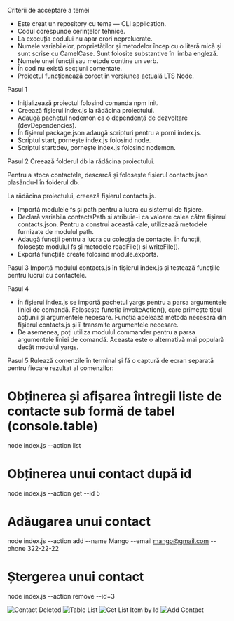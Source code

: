Criterii de acceptare a temei
- Este creat un repository cu tema — CLI application.
- Codul corespunde cerințelor tehnice.
- La execuția codului nu apar erori neprelucrate.
- Numele variabilelor, proprietăților și metodelor încep cu o literă mică și sunt scrise cu CamelCase. Sunt folosite substantive în limba engleză.
- Numele unei funcții sau metode conține un verb.
- În cod nu există secțiuni comentate.
- Proiectul funcționează corect în versiunea actuală LTS Node.

Pasul 1
- Inițializează proiectul folosind comanda npm init.
- Creează fișierul index.js la rădăcina proiectului.
- Adaugă pachetul nodemon ca o dependenţă de dezvoltare (devDependencies).
- În fișierul package.json adaugă scripturi pentru a porni index.js.
- Scriptul start, pornește index.js folosind node.
- Scriptul start:dev, pornește index.js folosind nodemon.

Pasul 2
Creează folderul db la rădăcina proiectului.

Pentru a stoca contactele, descarcă și folosește fișierul contacts.json plasându-l în folderul db.

La rădăcina proiectului, creează fișierul contacts.js.
- Importă modulele fs și path pentru a lucra cu sistemul de fișiere.
- Declară variabila contactsPath și atribuie-i ca valoare calea către fișierul contacts.json. Pentru a construi această cale, utilizează metodele furnizate de modulul path.
- Adaugă funcții pentru a lucra cu colecția de contacte. În funcții, folosește modulul fs și metodele readFile() și writeFile().
- Exportă funcțiile create folosind module.exports.

Pasul 3
Importă modulul contacts.js în fișierul index.js și testează funcțiile pentru lucrul cu contactele.

Pasul 4
- În fișierul index.js se importă pachetul yargs pentru a parsa argumentele liniei de comandă. Folosește funcția invokeAction(), care primește tipul acțiunii și argumentele necesare. Funcția apelează metoda necesară din fișierul contacts.js și îi transmite argumentele necesare.
- De asemenea, poți utiliza modulul commander pentru a parsa argumentele liniei de comandă. Aceasta este o alternativă mai populară decât modulul yargs.

Pasul 5
Rulează comenzile în terminal și fă o captură de ecran separată pentru fiecare rezultat al comenzilor:

# Obținerea și afișarea întregii liste de contacte sub formă de tabel (console.table)
node index.js --action list

# Obținerea unui contact după id
node index.js --action get --id 5

# Adăugarea unui contact
node index.js --action add --name Mango --email mango@gmail.com --phone 322-22-22

# Ștergerea unui contact
node index.js --action remove --id=3

![Contact Deleted](https://i.ibb.co/ZzM9mrw/table-delete-by-ID.png)
![Table List](https://i.ibb.co/rFsn2yv/table-list.png)
![Get List Item by Id](https://i.ibb.co/nrXYR4C/Table-get-id.png)
![Add Contact](https://i.ibb.co/DgNyxmG/Table-add-contact.png)



